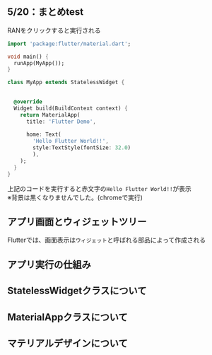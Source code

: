 ## 5/20：まとめtest

RANをクリックすると実行される


```dart
import 'package:flutter/material.dart';

void main() {
  runApp(MyApp());
}

class MyApp extends StatelessWidget {

 
  @override
  Widget build(BuildContext context) {
    return MaterialApp(
      title: 'Flutter Demo',
      
      home: Text(
        'Hello Flutter World!!',
        style:TextStyle(fontSize: 32.0)
        ),
    );
  }
}
```
上記のコードを実行すると赤文字の`Hello Flutter World!!`が表示  
※背景は黒くなりませんでした。(chromeで実行)


## アプリ画面とウィジェットツリー
Flutterでは、画面表示は`ウィジェット`と呼ばれる部品によって作成される
## アプリ実行の仕組み

## StatelessWidgetクラスについて
## MaterialAppクラスについて
## マテリアルデザインについて


